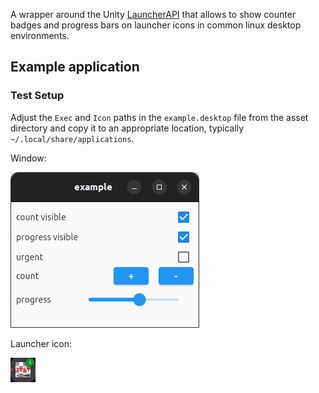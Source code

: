 A wrapper around the Unity [LauncherAPI](https://wiki.ubuntu.com/Unity/LauncherAPI#Low_level_DBus_API:_com.canonical.Unity.LauncherEntry) that allows to show counter badges and progress bars on launcher icons in common linux desktop environments.

## Example application

### Test Setup

Adjust the `Exec` and `Icon` paths in the `example.desktop` file from the asset directory and copy it to an appropriate location, typically `~/.local/share/applications`.

Window:

![window](https://raw.githubusercontent.com/canonical/launcher_entry/main/.github/assets/window.png)

Launcher icon:

![icon](https://raw.githubusercontent.com/canonical/launcher_entry/main/.github/assets/icon.png)
